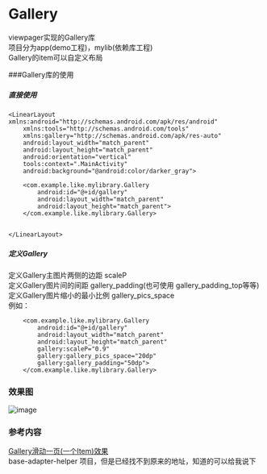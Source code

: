 # Gallery
viewpager实现的Gallery库  
项目分为app(demo工程)，mylib(依赖库工程)  
Gallery的item可以自定义布局

###Gallery库的使用
##### 直接使用

```
<LinearLayout xmlns:android="http://schemas.android.com/apk/res/android"
    xmlns:tools="http://schemas.android.com/tools"
    xmlns:gallery="http://schemas.android.com/apk/res-auto"
    android:layout_width="match_parent"
    android:layout_height="match_parent"
    android:orientation="vertical"
    tools:context=".MainActivity"
    android:background="@android:color/darker_gray">

    <com.example.like.mylibrary.Gallery
        android:id="@+id/gallery"
        android:layout_width="match_parent"
        android:layout_height="match_parent">
    </com.example.like.mylibrary.Gallery>


</LinearLayout>
```

##### 定义Gallery  

定义Gallery主图片两侧的边距   scaleP  
定义Gallery图片间的间距       gallery_padding(也可使用 gallery_padding_top等等)  
定义Gallery图片缩小的最小比例 gallery_pics_space  
例如：
```
    <com.example.like.mylibrary.Gallery
        android:id="@+id/gallery"
        android:layout_width="match_parent"
        android:layout_height="match_parent"
        gallery:scaleP="0.9"
        gallery:gallery_pics_space="20dp"
        gallery:gallery_padding="50dp">
    </com.example.like.mylibrary.Gallery>
```  

### 效果图

![image](https://github.com/achenglike/Gallery/raw/master/pic/GIF.gif)


### 参考内容
[Gallery滑动一页(一个Item)效果](http://www.trinea.cn/android/gallery-scroll-one-page/)   
base-adapter-helper 项目，但是已经找不到原来的地址，知道的可以给我说下
